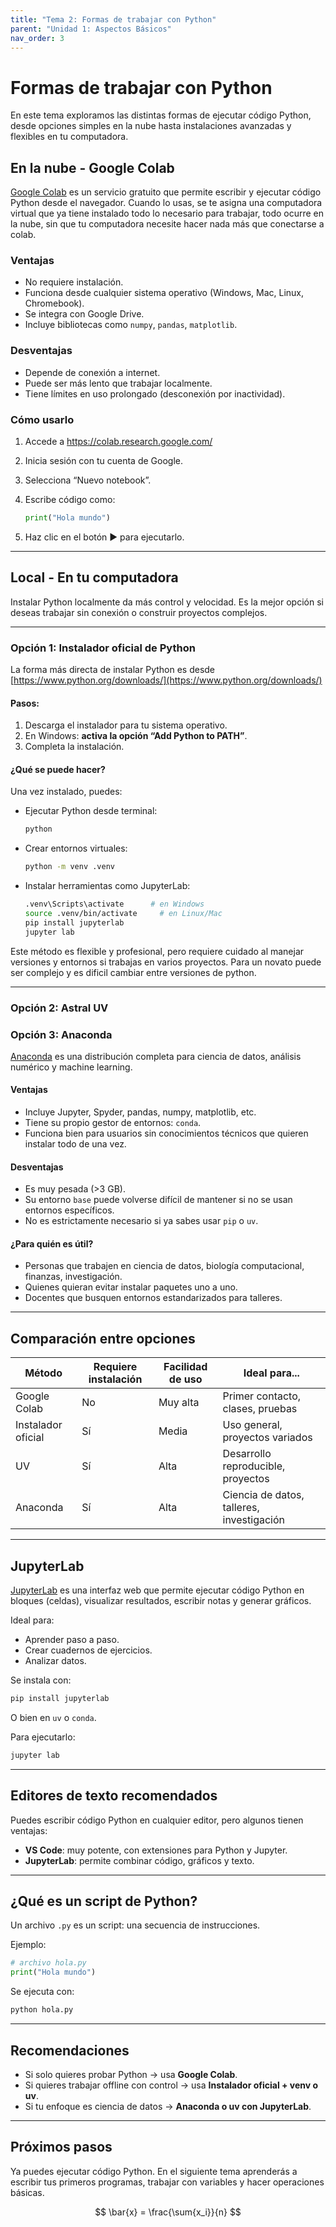 ```yaml
---
title: "Tema 2: Formas de trabajar con Python"
parent: "Unidad 1: Aspectos Básicos"
nav_order: 3
---
```


# Formas de trabajar con Python

En este tema exploramos las distintas formas de ejecutar código Python, desde opciones simples en la nube hasta instalaciones avanzadas y flexibles en tu computadora.


## En la nube - Google Colab

[Google Colab](https://colab.research.google.com/) es un servicio gratuito que permite escribir y ejecutar código Python desde el navegador.
Cuando lo usas, se te asigna una computadora virtual que ya tiene instalado todo lo necesario para trabajar, todo ocurre en la nube, sin que tu computadora necesite hacer nada más que conectarse a colab.

### Ventajas

- No requiere instalación.
- Funciona desde cualquier sistema operativo (Windows, Mac, Linux, Chromebook).
- Se integra con Google Drive.
- Incluye bibliotecas como `numpy`, `pandas`, `matplotlib`.

### Desventajas

- Depende de conexión a internet.
- Puede ser más lento que trabajar localmente.
- Tiene límites en uso prolongado (desconexión por inactividad).

### Cómo usarlo

1. Accede a https://colab.research.google.com/
2. Inicia sesión con tu cuenta de Google.
3. Selecciona “Nuevo notebook”.
4. Escribe código como:

   ```python
   print("Hola mundo")
   ```

5. Haz clic en el botón ▶ para ejecutarlo.

---

## Local - En tu computadora

Instalar Python localmente da más control y velocidad. Es la mejor opción si deseas trabajar sin conexión o construir proyectos complejos.

---

### Opción 1: Instalador oficial de Python

La forma más directa de instalar Python es desde [https://www.python.org/downloads/](https://www.python.org/downloads/)

#### Pasos:

1. Descarga el instalador para tu sistema operativo.
2. En Windows: **activa la opción “Add Python to PATH”**.
3. Completa la instalación.

#### ¿Qué se puede hacer?

Una vez instalado, puedes:

- Ejecutar Python desde terminal:

  ```bash
  python
  ```

- Crear entornos virtuales:

  ```bash
  python -m venv .venv
  ```

- Instalar herramientas como JupyterLab:

  ```bash
  .venv\Scripts\activate      # en Windows
  source .venv/bin/activate     # en Linux/Mac
  pip install jupyterlab
  jupyter lab
  ```

Este método es flexible y profesional, pero requiere cuidado al manejar versiones y entornos si trabajas en varios proyectos. Para un novato puede ser complejo y es dificil cambiar entre versiones de python.

---

### Opción 2: Astral UV



### Opción 3: Anaconda

[Anaconda](https://www.anaconda.com/) es una distribución completa para ciencia de datos, análisis numérico y machine learning.

#### Ventajas

- Incluye Jupyter, Spyder, pandas, numpy, matplotlib, etc.
- Tiene su propio gestor de entornos: `conda`.
- Funciona bien para usuarios sin conocimientos técnicos que quieren instalar todo de una vez.

#### Desventajas

- Es muy pesada (>3 GB).
- Su entorno `base` puede volverse difícil de mantener si no se usan entornos específicos.
- No es estrictamente necesario si ya sabes usar `pip` o `uv`.

#### ¿Para quién es útil?

- Personas que trabajen en ciencia de datos, biología computacional, finanzas, investigación.
- Quienes quieran evitar instalar paquetes uno a uno.
- Docentes que busquen entornos estandarizados para talleres.

---

## Comparación entre opciones

| Método             | Requiere instalación | Facilidad de uso | Ideal para...                          |
|--------------------|----------------------|------------------|----------------------------------------|
| Google Colab       | No                   | Muy alta         | Primer contacto, clases, pruebas       |
| Instalador oficial | Sí                   | Media            | Uso general, proyectos variados        |
| UV                 | Sí                   | Alta             | Desarrollo reproducible, proyectos     |
| Anaconda           | Sí                   | Alta             | Ciencia de datos, talleres, investigación |

---

## JupyterLab

[JupyterLab](https://jupyter.org/) es una interfaz web que permite ejecutar código Python en bloques (celdas), visualizar resultados, escribir notas y generar gráficos.

Ideal para:

- Aprender paso a paso.
- Crear cuadernos de ejercicios.
- Analizar datos.

Se instala con:

```bash
pip install jupyterlab
```

O bien en `uv` o `conda`.

Para ejecutarlo:

```bash
jupyter lab
```

---

## Editores de texto recomendados

Puedes escribir código Python en cualquier editor, pero algunos tienen ventajas:

- **VS Code**: muy potente, con extensiones para Python y Jupyter.
- **JupyterLab**: permite combinar código, gráficos y texto.

---

## ¿Qué es un script de Python?

Un archivo `.py` es un script: una secuencia de instrucciones.

Ejemplo:

```python
# archivo hola.py
print("Hola mundo")
```

Se ejecuta con:

```bash
python hola.py
```

---

## Recomendaciones

- Si solo quieres probar Python → usa **Google Colab**.
- Si quieres trabajar offline con control → usa **Instalador oficial + venv o uv**.
- Si tu enfoque es ciencia de datos → **Anaconda o uv con JupyterLab**.

---

## Próximos pasos

Ya puedes ejecutar código Python. En el siguiente tema aprenderás a escribir tus primeros programas, trabajar con variables y hacer operaciones básicas.

$$
\bar{x} = \frac{\sum{x_i}}{n}
$$
